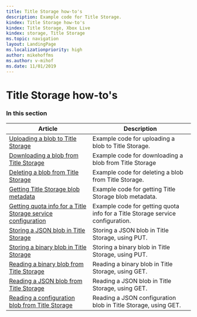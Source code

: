 ```yaml
---
title: Title Storage how-to's
description: Example code for Title Storage.
kindex: Title Storage how-to's
kindex: Title Storage, Xbox Live
kindex: storage, Title Storage
ms.topic: navigation
layout: LandingPage
ms.localizationpriority: high
author: mikehoffms
ms.author: v-mihof
ms.date: 11/01/2019
---
```

 
# Title Storage how-to's


### In this section

| Article | Description |
|---------|-------------|
| [Uploading a blob to Title Storage](live-uploading-title-storage-blob.md) | Example code for uploading a blob to Title Storage. |
| [Downloading a blob from Title Storage](live-downloading-title-storage-blob.md) | Example code for downloading a blob from Title Storage |
| [Deleting a blob from Title Storage](live-deleting-title-storage-blob.md) | Example code for deleting a blob from Title Storage. |
| [Getting Title Storage blob metadata](live-getting-title-storage-blob-metadata.md) | Example code for getting Title Storage blob metadata. |
| [Getting quota info for a Title Storage service configuration](live-getting-title-storage-quota-info.md) | Example code for getting quota info for a Title Storage service configuration. |
| [Storing a JSON blob in Title Storage](live-storing-jsonblobs.md) | Storing a JSON blob in Title Storage, using PUT. |
| [Storing a binary blob in Title Storage](live-storing-binary-blobs.md) | Storing a binary blob in Title Storage, using PUT. |
| [Reading a binary blob from Title Storage](live-reading-binary-blobs.md) | Reading a binary blob in Title Storage, using GET. |
| [Reading a JSON blob from Title Storage](live-reading-jsonblobs.md) | Reading a JSON blob in Title Storage, using GET. |
| [Reading a configuration blob from Title Storage](live-reading-configuration-blobs.md) | Reading a JSON configuration blob in Title Storage, using GET. |

<!-- {% jumppage its %} -->
